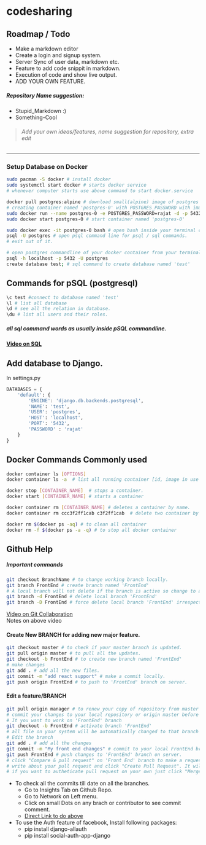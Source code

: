 # codesharing

## Roadmap / Todo

- Make a markdown editor 
- Create a login and signup system.
- Server Sync of user data, markdown etc.
- Feature to add code snippit in markdown.
- Execution of code and show live output.
- ADD YOUR OWN FEATURE.

##### Repository Name suggestion:

- Stupid_Markdown :)
- Something-Cool

> ###### Add your own ideas/features, name suggestion for repository, extra edit
--- 

### Setup Database on Docker

```bash
sudo pacman -S docker # install docker
sudo systemctl start docker # starts docker service
# whenever computer starts use above command to start docker.service 
```
```bash
docker pull postgres:alpine # download small(alpine) image of postgres
# creating container named 'postgres-0' with POSTGRES_PASSWORD with image 'postgres:alpine'.
sudo docker run --name postgres-0 -e POSTGRES_PASSWORD=rajat -d -p 5432:5432 postgres:alpine 
sudo docker start postgres-0 # start container named 'postgres-0'
```

```bash
sudo docker exec -it postgres-0 bash # open bash inside your terminal connecting to docker running container named 'postgres-0'
psql -U postgres # open psql command line for psql / sql commands.
# exit out of it.
```
```bash
# open postgres commandline of your docker container from your terminal.
psql -h localhost -p 5432 -U postgres
create database test; # sql command to create database named 'test'
```
## Commands for pSQL (postgresql)
```bash
\c test #connect to database named 'test'
\l # list all database
\d # see all the relation in database.
\du # list all users and their roles.
```
##### all sql command words as usually inside pSQL commandline.
#### [Video on SQL](https://www.youtube.com/watch?v=HXV3zeQKqGY&t=11291s)

## Add database to Django.
In settings.py 
```python
DATABASES = {
    'default': {
        'ENGINE': 'django.db.backends.postgresql',
        'NAME': 'test',
        'USER': 'postgres',
        'HOST': 'localhost',
        'PORT': '5432',
        'PASSWORD' : 'rajat'
    }
}

```

## Docker Commands Commonly used
```bash
docker container ls [OPTIONS]
docker container ls -a  # list all running container [id, image in use ,status, etc.]

docker stop [CONTAINER_NAME]  # stops a container.
docker start [CONTAINER_NAME] # starts a container

docker container rm [CONTAINER_NAME] # deletes a container by name.
docker container rm ccc3f2ff1cab c3f2ff1cab  # delete two container by 'id'

docker rm $(docker ps -aq) # to clean all container
docker rm -f $(docker ps -a -q) # to stop all docker container
```
## Github Help


##### Important commands

```bash
git checkout BranchName # to change working branch locally.
git branch FrontEnd # create branch named 'FrontEnd'
# A local branch will not delete if the branch is active so change to another branch.
git branch -d FrontEnd # delete local branch 'FrontEnd' 
git branch -D FrontEnd # force delete local branch 'FrontEnd' irrespective of its merge status.
```

[Video on Git Collaboration](https://www.youtube.com/watch?v=MnUd31TvBoU)  
Notes on above video

#### Create New BRANCH for adding new major feature.

```bash
git checkout master # to check if your master branch is updated.
git pull origin master # to pull all the updates.
git checkout -b FrontEnd # to create new branch named 'FrontEnd'
# make changes
git add . # add all the new files.
git commit -m "add react support" # make a commit locally.
git push origin FrontEnd # to push to 'FrontEnd' branch on server.
```


#### Edit a feature/BRANCH


```bash
git pull origin manager # to renew your copy of repository from master branch.
# commit your changes to your local repository or origin master before above command.
# It you want to work on 'FrontEnd' branch
git checkout -b FrontEnd # activate branch 'FrontEnd'
# all file on your system will be automatically changed to that branch
# Edit the branch 
git add . # add all the changes
git commit -m "My front end changes" # commit to your local FrontEnd branch.
git push FrontEnd # push changes to 'FrontEnd' branch on server.
# click "Compare & pull request" on 'Front End' branch to make a request to merge with master branch.
# write about your pull request and click "Create Pull Request". It will be then reviewed and added to master.
# if you want to autheticate pull request on your own just click "Merge pull request" yourself since you are a collaborator on project and you have admin writes to merge branchs.
```

- To check all the commits till date on all the branches. 
    - Go to Insights Tab on Github Repo.
    - Go to Network on Left menu.
    - Click on small Dots on any brach or contributor to see commit comment.
    - [Direct Link to do above](https://github.com/rajat98v/codesharing/network)
- To use the Auth feature of facebook, Install following packages:
    - pip install django-allauth
    - pip install social-auth-app-django
